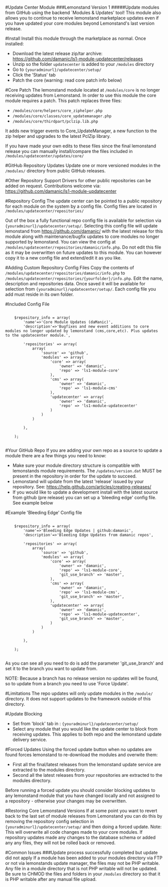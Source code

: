 #Update Center Module
###Lemonstand Version 1
#####Update modules from GitHub using the backend `Modules & Updates' tool! 
This module also allows you to continue to receive lemonstand marketplace updates even if you have updated your core modules beyond Lemonstand's last version release.

#Install
Install this module through the marketplace as normal. Once installed:

- Download the latest release zip/tar archive: https://github.com/damanic/ls1-module-updatecenter/releases
- Unzip so the folder `updatecenter` is added to your `/modules` directory
- Go to `{youradminurl}/updatecenter/setup/`
- Click the 'Status' tab
- Patch the core (warning: read core patch info below)

#Core Patch
The lemonstand module located at `/modules/core` is no longer receiving updates from Lemonstand. In order to use this module the core module requires a patch. This patch replaces three files:

- `/modules/core/helpers/core_ziphelper.php`
- `/modules/core/classes/core_updatemanager.php`
- `/modules/core/thirdpart/pclzip.lib.php`

It adds new trigger events to Core_UpdateManager, a new function to the zip helper and upgrades to the latest PclZip library.

If you have made your own edits to these files since the final lemonstand release you can manually install/compare the files included in `/modules/updatecenter/updates/core/`

#GitHub Repository Updates
Update one or more versioned modules in the `/modules/` directory from public GitHub releases.

#Other Repository Support
Drivers for other public repositories can be added on request. Contributions welcome via:  https://github.com/damanic/ls1-module-updatecenter

#Repository Config
The update center can be pointed to a public repository for each module on the system by a config file. Config files are  located in `/modules/updatecenter/repositories/`

Out of the box a fully functional repo config file is available for selection via `{youradminurl}/updatecenter/setup/`.  Selecting this config file will update lemonstand from https://github.com/damanic/ with the latest release for this module along with maintenance/bugfix updates to core modules no longer supported by lemonstand.  You can view the config at `/modules/updatecenter/repositories/damanic/info.php`.  Do not edit this file as it may be overwritten on future updates to this module.  You can however copy it to a new config file and extend/edit it as you like.
 
#Adding Custom Repository Config Files
Copy the contents of `/modules/updatecenter/repositories/damanic/info.php` to `/modules/updatecenter/repositories/{yourfolder}/info.php`.  Edit the name, description and repositories data.  Once saved it will be available for selection from `{youradminurl}/updatecenter/setup/`. Each config file you add must reside in its own folder.

#Included Config File
```

	$repository_info = array(
		'name'=>'Core Module Updates (daManic)',
		'description'=>'Bugfixes and new event additions to core modules no longer updated by lemonstand (cms,core,etc). Plus updates to the updatecenter module.',

		'repositories' => array(
			array(
				'source' =>	'github',
				'modules' => array(
					'core' => array(
						'owner' => 'damanic',
						'repo' => 'ls1-module-core'
					),
					'cms' => array(
						'owner' => 'damanic',
						'repo' => 'ls1-module-cms'
					),
					'updatecenter' => array(
						'owner' => 'damanic',
						'repo' => 'ls1-module-updatecenter'
					)
				)
			)

		),

	);
	
```

#Your GitHub Repo
If you are adding your own repo as a source to update a module there are a few things you need to know:

- Make sure your module directory structure is compatible with lemonstands module requirements. The `/updates/version.dat` MUST be present in the repository in order for the update to succeed.
- Lemonstand will update from the latest 'release' issued by your repository. See: https://help.github.com/articles/creating-releases/
- If you would like to update a development install with the latest source from github (pre release) you can set up a 'bleeding edge' config file. See example below 
 
 
#Example 'Bleeding Edge' Config file
```

	$repository_info = array(
		'name'=>'Bleeding Edge Updates | github:damanic',
		'description'=>'Bleeding Edge Updates from damanic repos',

		'repositories' => array(
			array(
				'source' =>	'github',
				'modules' => array(
					'core' => array(
						'owner' => 'damanic',
						'repo' => 'ls1-module-core',
						'git_use_branch' => 'master',
					),
					'cms' => array(
						'owner' => 'damanic',
						'repo' => 'ls1-module-cms',
						'git_use_branch' => 'master',
					),
					'updatecenter' => array(
						'owner' => 'damanic',
						'repo' => 'ls1-module-updatecenter',
						'git_use_branch' => 'master',
					)
				)
			)

		),

	);
	
```
As you can see all you need to do is add the parameter 'git_use_branch' and set it to the branch you want to update from.

NOTE: Because a branch has no release version no updates will be found, so to update from a branch you need to use 'Force Update'.  
 
#Limitations
The repo updates will only update modules in the `/module/` directory. It does not support updates to the framework outside of this directory.
 
#Update Blocking
- Set from 'block' tab in :  `{youradminurl}/updatecenter/setup/`
- Select any module that you would like the update center to block from receiving updates. This applies to both repo and the lemonstand update delivery service.

#Forced Updates
Using the forced update button when no updates are found forces lemonstand to re-download the modules and overwite them: 
- First all the final/latest releases from the lemonstand update service are extracted to the modules directory.
- Second all the latest releases from your repositories are extracted to the modules directory.

Before running a forced update you should consider blocking updates to any lemonstand module that you have changed locally and not assigned to a repository - otherwise your changes may be overwritten.

#Restoring Core Lemonstand Versions
If at some point you want to revert back to the last set of module releases from Lemonstand you can do this by removing the repository config selection in `{youradminurl}/updatecenter/setup/` and then doing a forced update. 
Note: This will overwrite all code changes made to your core modules. If repository updates made any changes to the database schema or added any any files, they will not be rolled back or removed.

#Common Issues
###Update process successfully completed but update did not apply
If a module has been added to your modules directory via FTP or not via lemonstands update manager, the files may not be PHP writable.
Any file in a module directory that is not PHP writable will not be updated. Be sure to CHMOD the files and folders in your `/modules` directory so that it is PHP writable after any manual file upload.
